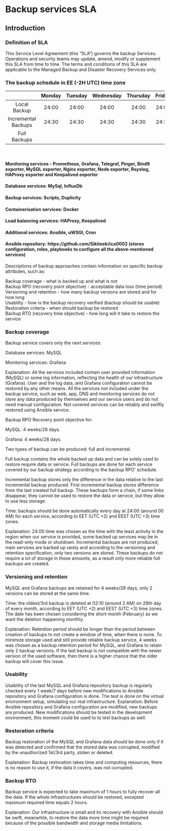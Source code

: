 
<h1>Backup services SLA </h1>

<h2>Introduction </h2>

<h3>Definition of SLA </h3>
This Service Level Agreement (this “SLA”) governs the backup Services. Operations and security teams may update, amend, modify or supplement this SLA from time to time. The terms and conditions of this SLA are applicable to the Managed Backup and Disaster Recovery Services only.

<h3> The backup schedule in EE (-2H UTC) time zone </h3>

<table class="GeneratedTable">
  <thead>
    <tr>
      <th></th>
      <th><center>Monday</center></th>
      <th><center>Tuesday</center></th>
      <th><center>Wednesday</center></th>
      <th><center>Thursday</center></th>
      <th><center>Friday</center></th>
      <th><center>Saturday</center></th>
      <th><center>Sunday</center></th>
    </tr>
  </thead>
  <tbody>
    <tr>
      <td><center>Local Backup</center></td>
      <td><center>24:00</center></td>
      <td><center>24:00</center></td>
      <td><center>24:00</center></td>
      <td><center>24:00</center></td>
      <td><center>24:00</center></td>
      <td><center>24:00</center></td>
      <td><center>24:00</center></td>
    </tr>
       <tr>
      <td><center>Incremental Backups</center></td>
      <td><center>24:30</center></td>
      <td><center>24:30</center></td>
      <td><center>24:30</center></td>
      <td><center>24:30</center></td>
      <td><center>24:30</center></td>
      <td><center>24:30</center></td>
      <td><center>24:30</center></td>
    <tr>
      <td><center>Full Backups</center></td>
      <td></td>
      <td></td>
      <td></td>
      <td></td>
      <td></td>
      <td><center>24:00</center></td>
      <td></td>
  </tbody>
</table>

<br>
<h4>Monitoring services - Prometheus, Grafana, Telegraf, Pinger, Bind9 exporter, MySQL exporter, Nginx exporter, Node exporter, Rsyslog, 
  HAProxy exporter and Keepalived exporter</h4>

<h4>Database services: MySql, InfluxDb</h4>

<h4>Backup services: Scripts, Duplicity</h4>

<h4>Containerisation services: Docker</h4>

<h4>Load balancing services: HAProxy, Keepalived</h4>

<h4>Additional services: Ansible, uWSGI, Cron</h4>

<h4>Ansible repository: https://github.com/Sikiteeb/ica0002 (stores configuration, roles, playbooks to configure all the above-mentioned services)</h4>

Descriptions of backup approaches contain information on specific backup attributes, such as:

Backup coverage - what is backed up and what is not <br>
Backup RPO (recovery point objective) - acceptable data loss (time period)<br>
Versioning and retention - how many backup versions are stored and for how long<br>
Usability - how is the backup recovery verified (backup should be usable)<br>
Restoration criteria - when should backup be restored<br>
Backup RTO (recovery time objective) - how long will it take to restore the service<br>


<h3>Backup coverage</h3>

Backup service covers only the next services:

Database services: MySQL

Monitoring services: Grafana

Explanation:
All the services included contain user provided information (MySQL) or some log information, reflecting the health of our infrastructure (Grafana). User and the log data, and Grafana configuration cannot be restored by any other means.
All the services not included under the backup service, such as web, app, DNS and monitoring services do not store any data produced by themselves and our service users and do not need manual configuration. Not covered services can be reliably and swiftly restored using Ansible service.

Backup RPO
Recovery point objective for:

MySQL: 4 weeks/28 days.

Grafana: 4 weeks/28 days.

Two types of backup can be produced: full and incremental.


Full backup contains the whole backed up data and can be solely used to restore require data or service. Full backups are done for each service covered by our backup strategy according to the backup RPO' schedule.

Incremental backup stores only the difference in the data relative to the last incremental backup produced. First incremental backup stores difference from the last created full backup. These backups form a chain, if some links disappear, they cannot be used to restore the data or service, but they allow to use less storage. 

Time: backups should be done automatically every day at 24:00 (around 00 AM) for each service, according to EET (UTC +2) and EEST (UTC +3) time zones.

Explanation:
24:00 time was chosen as the time with the least activity in the region when our service is provided, some backed up services may be in the read-only mode or shutdown.
Incremental backups are not produced, main services are backed up rarely and according to the versioning and retention specification, only two versions are stored. These backups do not require a lot of storage in these amounts, as a result only more reliable full backups are created.

<h3>Versioning and retention</h3>

MySQL and Grafana backups are retained for 4 weeks/28 days, only 2 versions can be stored at the same time.

Time: the oldest/3rd backup is deleted at 02:10 (around 2 AM) on 28th day of every month, according to EET (UTC +2) and EEST (UTC +3) time zones. The date has been chosen considering the short month (February) as we want the deletion happening monthly.

Explanation:
Retention period should be longer than the period between creation of backups to not create a window of time, when there is none. To minimize storage used and still provide reliable backup service, 4 weeks was chosen as a backup retention period for MySQL, and Grafana to retain only 2 backup versions. If the last backup is not compatible with the newer version of the used software, then there is a higher chance that the older backup will cover this issue.

<h3>Usability</h3>
Usability of the last MySQL and Grafana repository backup is regularly checked every 1 week/7 days before new modifications to Ansible repository and Grafana configuration is done. The test is done on the virtual environment setup, simulating our real infrastructure.
Explanation:
Before Ansible repository and Grafana configuration are modified, new backups are produced. New modifications should be tested in the development environment, this moment could be used to to test backups as well.

<h3>Restoration criteria</h3>

Backup restoration of the MySQL and Grafana data should be done only if it was detected and confirmed that the stored data was corrupted, modified by the unauthorized 1st/3rd party, stolen or deleted.

Explanation:
Backup restoration takes time and computing resources, there is no reason to use it, if the data it covers, was not corrupted.

<h3>Backup RTO</h3>

Backup service is expected to take maximum of 1 hours to fully recover all the data.
If the whole infrastructures should be restored, excepted maximum required time equals 2 hours.

Explanation:
Our infrastructure is small and its recovery with Ansible should be swift, meanwhile, to restore the data more time might be required because of the possible bandwidth and storage media limitations.
